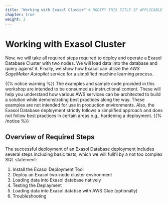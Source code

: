 ```yaml
---
title: "Working with Exasol Cluster" # MODIFY THIS TITLE IF APPLICABLE
chapter: true
weight: 2
---
```


# Working with Exasol Cluster 

Now, we will take all required steps required to deploy and operate a Exasol Database Cluster with two nodes. We will load data into the database and 
query against it. Finally, we show how Exasol can utilize the <i>AWS SageMaker Autopilot</i> service for a simplified machine learning process.

{{% notice warning %}}
The examples and sample code provided in this workshop are intended to be consumed as instructional content. These will help you understand how various 
AWS services can be architected to build a solution while demonstrating best practices along the way. These examples are not intended for use in 
production environments. Also, the Exasol Database deployment strictly follows a simplified approach and does not follow best practices in certain
areas e.g., hardening a deployment.
{{% /notice %}}

## Overview of Required Steps

The successful deployment of an Exasol Database deployment includes several steps including basic tests, which we will fullfil by a 
not too complex SQL statement: 

<ol>
    <li>Install the Exasol Deployment Tool</li>
    <li>Deploy an Exasol two-node cluster environment</li>
    <li>Loading data into Exasol database natively</li>
	<li>Testing the Deplayment</li>
    <li>Loading data into Exasol databse with AWS Glue (optionally)</li>
	<li>Troubleshooting</li>
</ol>